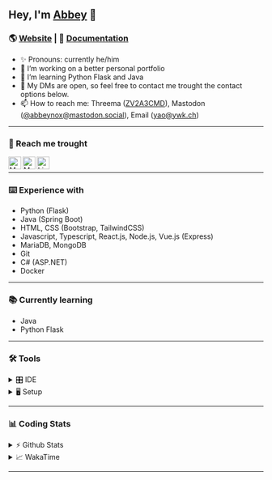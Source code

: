 
## Hey, I'm [Abbey](https://yao..earth/abbeynox) 👋
<!-- [![alt text][1.1]][1]-->

### 🌎 [Website](https://yao.earth) | 📄 [Documentation](https://docs.yaokaiser.dev)
- ✨ Pronouns: currently he/him
- 🔭 I’m working on a better personal portfolio
- 🌱 I’m learning Python Flask and Java
- 💬 My DMs are open, so feel free to contact me trought the contact options below. 
- 📫 How to reach me: Threema ([ZV2A3CMD](https://threema.id/ZV2A3CMD)), Mastodon ([@abbeynox@mastodon.social](https://mastodon.social/@abbeynox)), Email ([yao@ywk.ch](mailto:yao@ywk.ch))

---

### 📱 Reach me trought

[<img align="left" alt="Mastodon" width="25px" src="https://user-images.githubusercontent.com/74461477/168441888-e1075b30-1b36-47fd-9db8-38ae774d80e2.png"
/>][mastodon]
[<img align="left" alt="Matrix" width="25px" src="https://user-images.githubusercontent.com/74461477/168441999-77524938-bdd3-4307-b8a2-ca5cefd0e7b8.png"/>][matrix]
[<img align="left" alt="Linkedin" width="25px" src="https://user-images.githubusercontent.com/74461477/216309299-bf9fa9f7-97d0-434e-8547-6dbde7eb40ca.png"/>][linkedin]
<br>

---

### ⌨️ Experience with
- Python (Flask)
- Java (Spring Boot)
- HTML, CSS (Bootstrap, TailwindCSS)
- Javascript, Typescript, React.js, Node.js, Vue.js (Express)
- MariaDB, MongoDB
- Git
- C# (ASP.NET)
- Docker

---

### 📚 Currently learning
- Java
- Python Flask

---

### 🛠 Tools

<details>
  <summary>🎛 IDE</summary>
  <p>
    <li> <a href="https://www.jetbrains.com/de-de/idea/">IntelliJ IDEA</a> </li>
    <li> <a href="https://code.visualstudio.com">Visual Studio Code</a> </li>
    <li> <a href="https://www.jetbrains.com/de-de/pycharm/download/">PyCharm</a> </li>
    <li> <a href="https://dbeaver.com/">DBeaver</a> </li>
  </p>
</details>

<details>
  <summary>🖥 Setup</summary>

- [Notebooks](#usage)
	- [Huawei MateBook Pro X](https://consumer.huawei.com/ch/laptops/matebook-x-pro-2020/)
	
- [PC](#usage)
	- CPU ⮞ [Intel Core i9-11900KF](https://ark.intel.com/content/www/us/en/ark/products/212321/intel-core-i911900kf-processor-16m-cache-up-to-5-30-ghz.html)
	- GPU ⮞ [GeForce RTX 3080](https://www.nvidia.com/en-us/geforce/graphics-cards/30-series/rtx-3080-3080ti)
	- Memory (RAM) ⮞ [Corsair Vengeance RGB Pro 32GB DDR4-3600](https://www.corsair.com/uk/en/Categories/Products/Memory/Vengeance-PRO-RGB-Black/p/CMW32GX4M2D3600C18)
	- Mainboard ⮞ [Intel Z590](https://ark.intel.com/content/www/us/en/ark/products/196612/intel-z590-chipset.html)
	- Storage ⮞ [Samsung 970 EVO Plus NVMe M.2 SSD 1TB](https://www.samsung.com/uk/memory-storage/nvme-ssd/970-evo-plus-nvme-m-2-ssd-1tb-mz-v7s1t0bw)
	
- [Peripheral Devices](#usage)
	- Mouse ⮞ [Logitech G502 lightspeed](https://www.logitechg.com/en-ch/products/gaming-mice/g502-lightspeed-wireless-gaming-mouse.910-005567.html)
	- Keyboard ⮞ [Logitech G915 Lightspeed GL Tactile](https://www.logitechg.com/en-ch/products/gaming-keyboards/g915-low-profile-wireless-mechanical-gaming-keyboard.html)
	- Headset ⮞ [RAZER Kraken - Kitty Black Edition](https://www.razer.com/gaming-headsets/razer-kraken-kitty)
	- Mic ⮞ [Shure MV7](https://www.shure.com/en-US/products/microphones/mv7)
</details>

---

### 📊 Coding Stats

<!-- https://github-readme-stats.vercel.app/api?username=kaiseryao&show_icons=true&theme=cobalt -->

<details>
  <summary>⚡️ Github Stats</summary>
  <br>
  <img align="center" alt="kaiseryao's GitHub stats" src="https://github-readme-stats.vercel.app/api?username=kaiseryao&show_icons=true&theme=cobalt" />
</details>

<details>
  <summary>📈 WakaTime</summary>
  <br>
  <figure><embed src="https://wakatime.com/share/@abbeynox/8797f27e-6e73-4c46-8fe2-acd8c6536bed.svg"></embed></figure>
  </a>

</details>

---

<!--
![linkedin](https://user-images.githubusercontent.com/74461477/168441886-5200ba4a-98fd-4a51-ac78-f80d5c05ed9f.png)
![mastodon](https://user-images.githubusercontent.com/74461477/168441888-e1075b30-1b36-47fd-9db8-38ae774d80e2.png)
![linkedin](https://user-images.githubusercontent.com/74461477/216309299-bf9fa9f7-97d0-434e-8547-6dbde7eb40ca.png)
![matrix](https://user-images.githubusercontent.com/74461477/168441999-77524938-bdd3-4307-b8a2-ca5cefd0e7b8.png)
-->

[threema]: https://threema.id/ZV2A3CMD
[Mastodon]: https://mastodon.social/@abbeynox
[matrix]: https://matrix.to/#/@kaiseryao:matrix.org
[linkedin]: https://linkedin.com/in/yaokaiser
